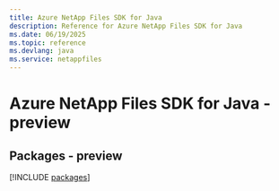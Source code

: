 ```yaml
---
title: Azure NetApp Files SDK for Java
description: Reference for Azure NetApp Files SDK for Java
ms.date: 06/19/2025
ms.topic: reference
ms.devlang: java
ms.service: netappfiles
---
```

# Azure NetApp Files SDK for Java - preview
## Packages - preview
[!INCLUDE [packages](netapp-files-index.md)]